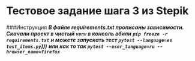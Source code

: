 # Тестовое задание шага 3 из Stepik

###Инструкция
***В файле requirements.txt прописаны зависимости.***
***Скачали проект в чистый `venv` в консоль вбили***
***`pip freeze -r requirements.txt`***
***и можете запускать тест `pytest --language=es test_items.py`)))***
***или как то так `pytest --user_language=ru --browser_name=firefox`***
